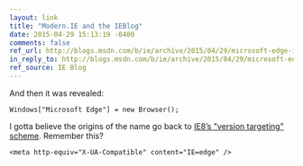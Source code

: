 ```yaml
---
layout: link
title: "Modern.IE and the IEBlog"
date: 2015-04-29 15:13:19 -0400
comments: false
ref_url: http://blogs.msdn.com/b/ie/archive/2015/04/29/microsoft-edge-is-the-browser-for-windows-10.aspx
in_reply_to: http://blogs.msdn.com/b/ie/archive/2015/04/29/microsoft-edge-is-the-browser-for-windows-10.aspx
ref_source: IE Blog
---
```


And then it was revealed:

	Windows["Microsoft Edge"] = new Browser();

I gotta believe the origins of the name go back to [IE8’s "version targeting" scheme](http://alistapart.com/article/beyondDOCTYPE#section7). Remember this?

	<meta http-equiv="X-UA-Compatible" content="IE=edge" />